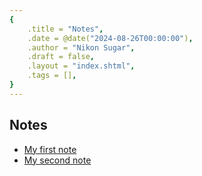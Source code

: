 ```yaml
---
{
    .title = "Notes",
    .date = @date("2024-08-26T00:00:00"),
    .author = "Nikon Sugar",
    .draft = false,
    .layout = "index.shtml",
    .tags = [],
}  
--- 
```


## Notes

- [My first note](/notes/my-first-note)
- [My second note](/notes/my-second-note)



